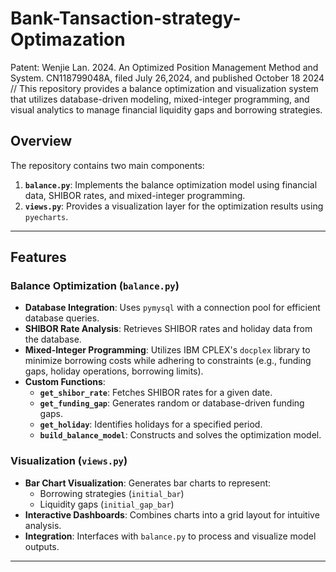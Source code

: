 # Bank-Tansaction-strategy-Optimazation
Patent: Wenjie Lan. 2024. An Optimized Position Management Method and System. CN118799048A, filed July 26,2024, and published October 18 2024 //
This repository provides a balance optimization and visualization system that utilizes database-driven modeling, mixed-integer programming, and visual analytics to manage financial liquidity gaps and borrowing strategies.

## Overview

The repository contains two main components:
1. **`balance.py`**: Implements the balance optimization model using financial data, SHIBOR rates, and mixed-integer programming.
2. **`views.py`**: Provides a visualization layer for the optimization results using `pyecharts`.

---

## Features

### **Balance Optimization (`balance.py`)**
- **Database Integration**: Uses `pymysql` with a connection pool for efficient database queries.
- **SHIBOR Rate Analysis**: Retrieves SHIBOR rates and holiday data from the database.
- **Mixed-Integer Programming**: Utilizes IBM CPLEX's `docplex` library to minimize borrowing costs while adhering to constraints (e.g., funding gaps, holiday operations, borrowing limits).
- **Custom Functions**:
  - **`get_shibor_rate`**: Fetches SHIBOR rates for a given date.
  - **`get_funding_gap`**: Generates random or database-driven funding gaps.
  - **`get_holiday`**: Identifies holidays for a specified period.
  - **`build_balance_model`**: Constructs and solves the optimization model.

### **Visualization (`views.py`)**
- **Bar Chart Visualization**: Generates bar charts to represent:
  - Borrowing strategies (`initial_bar`)
  - Liquidity gaps (`initial_gap_bar`)
- **Interactive Dashboards**: Combines charts into a grid layout for intuitive analysis.
- **Integration**: Interfaces with `balance.py` to process and visualize model outputs.

---
